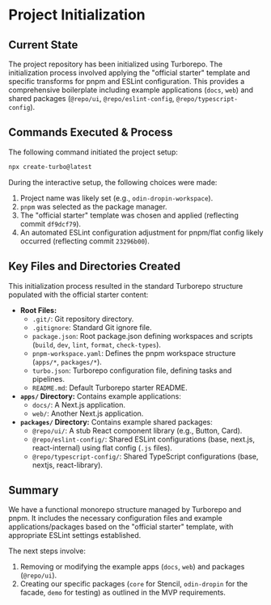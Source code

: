 # Project Initialization

## Current State

The project repository has been initialized using Turborepo. The initialization process involved applying the "official starter" template and specific transforms for pnpm and ESLint configuration. This provides a comprehensive boilerplate including example applications (`docs`, `web`) and shared packages (`@repo/ui`, `@repo/eslint-config`, `@repo/typescript-config`).

## Commands Executed & Process

The following command initiated the project setup:

```bash
npx create-turbo@latest
```

During the interactive setup, the following choices were made:
1.  Project name was likely set (e.g., `odin-dropin-workspace`).
2.  `pnpm` was selected as the package manager.
3.  The "official starter" template was chosen and applied (reflecting commit `df9dcf79`).
4.  An automated ESLint configuration adjustment for pnpm/flat config likely occurred (reflecting commit `23296b00`).

## Key Files and Directories Created

This initialization process resulted in the standard Turborepo structure populated with the official starter content:

-   **Root Files:**
    -   `.git/`: Git repository directory.
    -   `.gitignore`: Standard Git ignore file.
    -   `package.json`: Root package.json defining workspaces and scripts (`build`, `dev`, `lint`, `format`, `check-types`).
    -   `pnpm-workspace.yaml`: Defines the pnpm workspace structure (`apps/*`, `packages/*`).
    -   `turbo.json`: Turborepo configuration file, defining tasks and pipelines.
    -   `README.md`: Default Turborepo starter README.
-   **`apps/` Directory:** Contains example applications:
    -   `docs/`: A Next.js application.
    -   `web/`: Another Next.js application.
-   **`packages/` Directory:** Contains example shared packages:
    -   `@repo/ui/`: A stub React component library (e.g., Button, Card).
    -   `@repo/eslint-config/`: Shared ESLint configurations (base, next.js, react-internal) using flat config (`.js` files).
    -   `@repo/typescript-config/`: Shared TypeScript configurations (base, nextjs, react-library).

## Summary

We have a functional monorepo structure managed by Turborepo and pnpm. It includes the necessary configuration files and example applications/packages based on the "official starter" template, with appropriate ESLint settings established.

The next steps involve:
1.  Removing or modifying the example apps (`docs`, `web`) and packages (`@repo/ui`).
2.  Creating our specific packages (`core` for Stencil, `odin-dropin` for the facade, `demo` for testing) as outlined in the MVP requirements.
